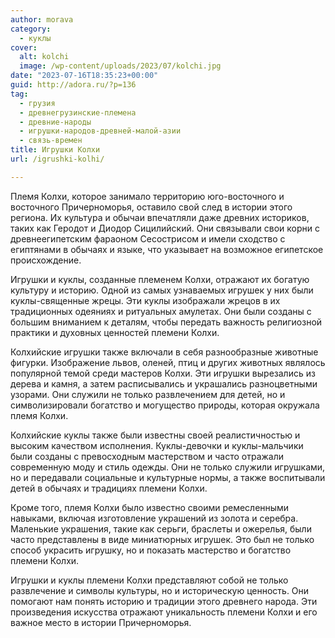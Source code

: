 ```yaml
---
author: morava
category:
  - куклы
cover:
  alt: kolchi
  image: /wp-content/uploads/2023/07/kolchi.jpg
date: "2023-07-16T18:35:23+00:00"
guid: http://adora.ru/?p=136
tag:
  - грузия
  - древнегрузинские-племена
  - древние-народы
  - игрушки-народов-древней-малой-азии
  - связь-времен
title: Игрушки Колхи
url: /igrushki-kolhi/

---
```

Племя Колхи, которое занимало территорию юго-восточного и восточного Причерноморья, оставило свой след в истории этого региона. Их культура и обычаи впечатляли даже древних историков, таких как Геродот и Диодор Сицилийский. Они связывали свои корни с древнеегипетским фараоном Сесострисом и имели сходство с египтянами в обычаях и языке, что указывает на возможное египетское происхождение.

Игрушки и куклы, созданные племенем Колхи, отражают их богатую культуру и историю. Одной из самых узнаваемых игрушек у них были куклы-священные жрецы. Эти куклы изображали жрецов в их традиционных одеяниях и ритуальных амулетах. Они были созданы с большим вниманием к деталям, чтобы передать важность религиозной практики и духовных ценностей племени Колхи.

Колхийские игрушки также включали в себя разнообразные животные фигурки. Изображение львов, оленей, птиц и других животных являлось популярной темой среди мастеров Колхи. Эти игрушки вырезались из дерева и камня, а затем расписывались и украшались разноцветными узорами. Они служили не только развлечением для детей, но и символизировали богатство и могущество природы, которая окружала племя Колхи.

Колхийские куклы также были известны своей реалистичностью и высоким качеством исполнения. Куклы-девочки и куклы-мальчики были созданы с превосходным мастерством и часто отражали современную моду и стиль одежды. Они не только служили игрушками, но и передавали социальные и культурные нормы, а также воспитывали детей в обычаях и традициях племени Колхи.

Кроме того, племя Колхи было известно своими ремесленными навыками, включая изготовление украшений из золота и серебра. Маленькие украшения, такие как серьги, браслеты и ожерелья, были часто представлены в виде миниатюрных игрушек. Это был не только способ украсить игрушку, но и показать мастерство и богатство племени Колхи.

Игрушки и куклы племени Колхи представляют собой не только развлечение и символы культуры, но и историческую ценность. Они помогают нам понять историю и традиции этого древнего народа. Эти произведения искусства отражают уникальность племени Колхи и его важное место в истории Причерноморья.

